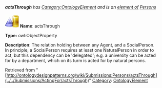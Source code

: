 ___actsThrough__ has [Category:OntologyElement](../../Category/OntologyElement "Category:OntologyElement") and is an [element of](../../Property/ElementOf "Property:ElementOf") [Persons](../../Submissions/Persons "Submissions:Persons")_


  




[![ObjectProperty](../../images/thumb/c/c3/ObjectProperty.gif/45px-ObjectProperty.gif)](../../Image/ObjectProperty.gif "ObjectProperty")
__Name__: actsThrough 


__Type:__ owl:ObjectProperty 


__Description__: The relation holding between any Agent, and a SocialPerson. In principle, a SocialPerson requires at least one NaturalPerson in order to act, but this dependency can be 'delegated'; e.g. a university can be acted for by a department, which on its turm is acted for by natural persons. 





Retrieved from "[http://ontologydesignpatterns.org/wiki/Submissions:Persons/actsThrough](../../Submissions/ActingFor/actsThrough)"
 [Category](http://ontologydesignpatterns.org/wiki/Special:Categories "Special:Categories"): [OntologyElement](../../Category/OntologyElement "Category:OntologyElement")
